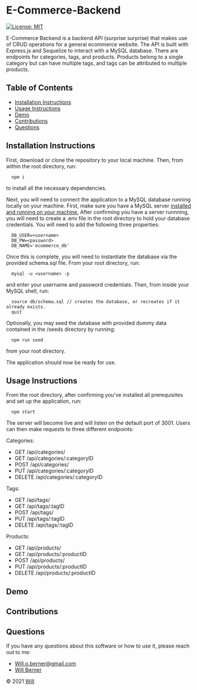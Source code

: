 # E-Commerce-Backend
[![License: MIT](https://img.shields.io/badge/License-MIT-yellow.svg)](https://opensource.org/licenses/MIT)

E-Commerce Backend is a backend API (surprise surprise) that makes use of CRUD operations for a general ecommerce website. The API is built with Express.js and Sequelize to interact with a MySQL database. There are endpoints for categories, tags, and products. Products belong to a single category but can have multiple tags, and tags can be attributed to multiple products.

## Table of Contents
   
* [Installation Instructions](#installation-instructions)
* [Usage Instructions](#usage-instructions)
* [Demo](#demo)
* [Contributions](#contributions)
* [Questions](#questions)

## Installation Instructions
First, download or clone the repository to your local machine. Then, from within the root directory, run:
      
      npm i
      
to install all the necessary dependencies.

Next, you will need to connect the application to a MySQL database running locally on your machine. First, make sure you have a MySQL server [installed and running on your machine.](https://dev.mysql.com/doc/mysql-installation-excerpt/5.7/en/) After confirming you have a server runnning, you will need to create a .env file in the root directory to hold your database credentials. You will need to add the following three properties:

      DB_USER=<username>
      DB_PW=<password>
      DB_NAME='ecommerce_db'
      
Once this is complete, you will need to instantiate the database via the provided schema.sql file. From your root directory, run:
      
      mysql -u <username> -p
      
and enter your username and password credentials. Then, from inside your MySQL shell, run:

      source db/schema.sql // creates the database, or recreates if it already exists.
      quit
      
Optionally, you may seed the database with provided dummy data contained in the /seeds directory by running:

      npm run seed

from your root directory.
      
The application should now be ready for use. 
      
## Usage Instructions

From the root directory, after confirming you've installed all prerequisites and set up the application, run:

      npm start
      
The server will become live and will listen on the default port of 3001. Users can then make requests to three different endpoints:

Categories:

- GET /api/categories/
- GET /api/categories/:categoryID
- POST /api/categories/
- PUT /api/categories/:categoryID
- DELETE /api/categories/:categoryID

Tags:

- GET /api/tags/
- GET /api/tags/:tagID
- POST /api/tags/
- PUT /api/tags/:tagID
- DELETE /api/tags/:tagID

Products:

- GET /api/products/
- GET /api/products/:productID
- POST /api/products/
- PUT /api/products/:productID
- DELETE /api/products/:productID

## Demo

## Contributions

## Questions

If you have any questions about this software or how to use it, please reach out to me:
- Will.o.berner@gmail.com
- [Will Berner](https://github.com/WillBerner)


&copy; 2021 [Will](https://github.com/WillBerner)
